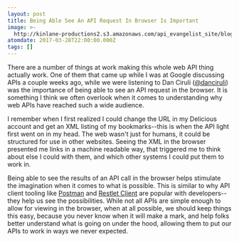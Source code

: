 ```yaml
---
layout: post
title: Being Able See An API Request In Browser Is Important
image: >-
  http://kinlane-productions2.s3.amazonaws.com/api_evangelist_site/blog/delicious_xml.png
atomdate: 2017-03-28T22:00:00.000Z
tags: []
---
```

There are a number of things at work making this whole web API thing actually work. One of them that came up while I was at Google discussing APIs a couple weeks ago, while we were listening to Dan Ciruli ([@danciruli](https://twitter.com/danciruli)) was the importance of being able to see an API request in the browser. It is something I think we often overlook when it comes to understanding why web APIs have reached such a wide audience.

I remember when I first realized I could change the URL in my Delicious account and get an XML listing of my bookmarks--this is when the API light first went on in my head. The web wasn't just for humans, it could be structured for use in other websites. Seeing the XML in the browser presented me links in a machine readable way, that triggered me to think about else I could with them, and which other systems I could put them to work in.

Being able to see the results of an API call in the browser helps stimulate the imagination when it comes to what is possible. This is similar to why API client tooling like [Postman](http://getpostman.com/) and [Restlet Client](https://client.restlet.com/) are popular with developers--they help us see the possibilities. While not all APIs are simple enough to allow for viewing in the browser, when at all possible, we should keep things this easy, because you never know when it will make a mark, and help folks better understand what is going on under the hood, allowing them to put our APIs to work in ways we never expected.